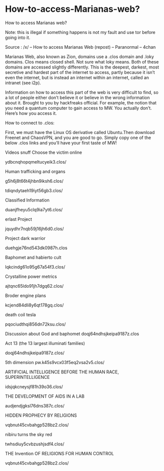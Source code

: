 # How-to-access-Marianas-web?
How to access Marianas web?

Note: this is illegal if something happens is not my fault and use tor before going into it.

Source : /x/ – How to access Marianas Web (repost) – Paranormal – 4chan

Marianas Web, also known as Zion, domains use a .clos domain and .loky domains. Clos means closed shell. Not sure what loky means. Both of these domains are accessed slightly differently. This is the deepest, darkest, most secretive and hardest part of the internet to access, partly because it isn’t even the internet, but is instead an internet within an internet, called an intranet (see i2p).

Information on how to access this part of the web is very difficult to find, so a lot of people either don’t believe it or believe in the wrong information about it. Brought to you by hackfreaks official. For example, the notion that you need a quantum computer to gain access to MW. You actually don’t. Here’s how you access it.

How to connect to .clos:

First, we must have the Linux OS derivative called Ubuntu.Then download Freenet and ChaosVPN, and you are good to go. Simply copy one of the below .clos links and you’ll have your first taste of MW!

Videos snuff Choose the victim online

ydbcnqhopqmeltucyeik3.clos/

Human trafficking and organs

g5h6j8t66t4jhbn9iksh6.clos/

tdiqndytaeh19iyt56gb3.clos/

Classified Information

duanjfheyu5clq9ia7yt6.clos/

erlast Project

jquydhr7nqb59j16jh6d0.clos/

Project dark warrior

duehgje76nd543dk0987h.clos

Baphomet and habierto cult

lqkcindg61o95g67a54f3.clos/

Crystalline power metrics

ajtqnc65ldo91jh7dgq62.clos/

Broder engine plans

kcjend84dli8y6qt178gq.clos/

death coil tesla

pqociudthqi856dn72ksu.clos/

Discussion about God and baphomet doqj64ndhsjkeipa9187z.clos

Act 13 (the 13 largest illuminati families)

doqj64ndhsjkeipa9187z.clos/

5th dimension pw.k45s9vcx03f5eq2vsa2v5.clos/

ARTIFICIAL INTELLIGENCE BEFORE THE HUMAN RACE, SUPERINTELLIGENCE

idsjqkcneysjf81h39o36.clos/

THE DEVELOPMENT OF AIDS IN A LAB

audjendjgksl76dns387c.clos/

HIDDEN PROPHECY BY RELIGIONS

vqbnut45cvbahgp528bz2.clos/

nibiru turns the sky red

twhsdiuy5cvbzushjsdf4.clos/

THE Invention OF RELIGIONS FOR HUMAN CONTROL

vqbnut45cvbahgp528bz2.clos/
